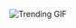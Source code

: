 
<!-- GIF_SECTION -->
![Trending GIF](https://media4.giphy.com/media/v1.Y2lkPThiYjIxNzcyZDhkbmkycXZiems1bGtyNThzeTVqdHViN3drcm81ZjNlODIyeGpsOSZlcD12MV9naWZzX3NlYXJjaCZjdD1n/M0LSVgFzV8x86iQonb/giphy.gif)
<!-- END_GIF_SECTION -->

